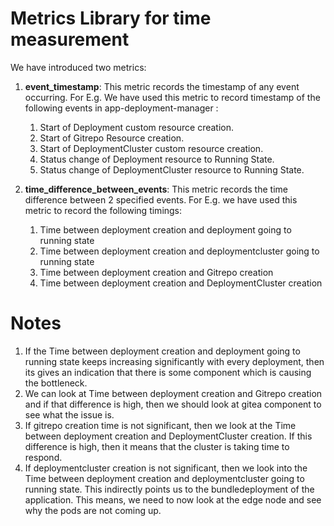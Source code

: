 <!---
  SPDX-FileCopyrightText: (C) 2024 Intel Corporation
  SPDX-License-Identifier: Apache-2.0
-->

# Metrics Library for time measurement

We have introduced two metrics:

1. **event_timestamp**: This metric records the timestamp of any event occurring.
    For E.g. We have used this metric to record timestamp of the following
    events in app-deployment-manager :
    1. Start of Deployment custom resource creation.
    2. Start of Gitrepo Resource creation.
    3. Start of DeploymentCluster custom resource creation.
    4. Status change of Deployment resource to Running State.
    5. Status change of DeploymentCluster resource to Running State.

2. **time_difference_between_events**: This metric records the time difference
between 2 specified events.
    For E.g. we have used this metric to record the following timings:
    1. Time between deployment creation and deployment going to running state
    2. Time between deployment creation and deploymentcluster going to running state
    3. Time between deployment creation and Gitrepo creation
    4. Time between deployment creation and DeploymentCluster creation

# **Notes**

1. If the Time between deployment creation and deployment going to running
state keeps increasing significantly with every deployment, then its gives an
indication that there is some component which is causing the bottleneck.
2. We can look at Time between deployment creation and Gitrepo creation and if
that difference is high, then we should look at gitea component to see what the
issue is.
3. If gitrepo creation time is not significant, then we look at the Time between
deployment creation and DeploymentCluster creation. If this difference is high,
then it means that the cluster is taking time to respond.
4. If deploymentcluster creation is not significant, then we look into the Time
between deployment creation and deploymentcluster going to running state. This
indirectly points us to the bundledeployment of the application. This means, we
need to now look at the edge node and see why the pods are not coming up.
